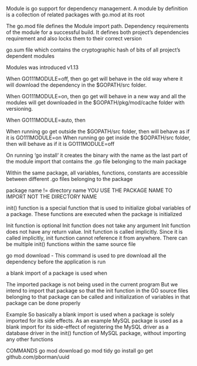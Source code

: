 Module is go support for dependency management.
A module by definition is a collection of related packages with go.mod at its root

The go.mod file defines the
Module import path.
Dependency requirements of the module for a successful build. It defines both project’s dependencies requirement and also locks them to their correct version

go.sum file which contains the cryptographic hash of bits of all project’s dependent modules

Modules was introduced v1.13

When GO111MODULE=off, then go get will behave in the old way where it will download the dependency in the $GOPATH/src folder.

When GO111MODULE=on, then go get will behave in a new way and all the modules will get downloaded in the $GOPATH/pkg/mod/cache folder with versioning.

When GO111MODULE=auto, then

When running go get outside the $GOPATH/src folder, then will behave as if it is GO111MODULE=on
When running go get inside the $GOPATH/src folder, then will behave as if it is GO111MODULE=off

On running ‘go install‘ it creates the binary with the name as the last part of the module import that contains the .go file belonging to the main package

Within the same package, all variables, functions, constants are accessible between different .go files belonging to the package

package name != directory name
YOU USE THE PACKAGE NAME TO IMPORT NOT THE DIRECTORY NAME

init() function is a special function that is used to initialize global variables of a package. These functions are executed when the package is initialized

Init function is optional
Init function does not take any argument
Init function does not have any return value.
Init function is called implicitly. Since it is called implicitly, init function cannot reference it from anywhere.
There can be multiple init() functions within the same source file

go mod download - This command is used to pre download all the dependency before the application is run


a blank import of a package is used when

The imported package is not being used in the current program
But we intend to import that package so that the init function in the GO source files belonging to that package can be called and initialization of variables in that package can be done properly

Example
So basically a blank import is used when a package is solely imported for its side effects. As an example MySQL package is used as a blank import for its side-effect of registering the MySQL driver as a database driver in the init() function of MySQL package, without importing any other functions


COMMANDS
go mod download
go mod tidy
go install
go get github.com/pborman/uuid

